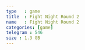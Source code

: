 ```yaml
---
type   : game
title  : Fight Night Round 2
name   : Fight Night Round 2
categories: [game]
telegram : 546
size : 1.3 GB
---
```



